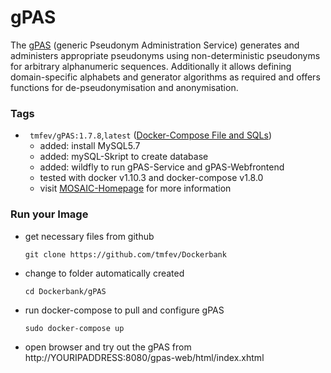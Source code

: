 # gPAS #
The [gPAS](https://mosaic-greifswald.de/werkzeuge-und-vorlagen/pseudonymverwaltung-gpas.html) (generic Pseudonym Administration Service) generates and administers appropriate pseudonyms using non-deterministic pseudonyms for arbitrary alphanumeric sequences. Additionally it allows defining domain-specific alphabets and generator algorithms as required and offers functions for de-pseudonymisation and anonymisation.

### Tags
* ` tmfev/gPAS:1.7.8`,`latest` ([Docker-Compose File and SQLs](https://github.com/tmfev/Dockerbank/tree/master/gPAS/1.7.8))
  - added: install MySQL5.7
  - added: mySQL-Skript to create database
  - added: wildfly to run gPAS-Service and gPAS-Webfrontend
  - tested with docker v1.10.3 and docker-compose v1.8.0
  - visit [MOSAIC-Homepage](https://mosaic-greifswald.de/werkzeuge-und-vorlagen/pseudonymverwaltung-gpas.html) for more information

### Run your Image
* get necessary files from github
  ```
  git clone https://github.com/tmfev/Dockerbank
  ```
* change to folder automatically created
  ```
  cd Dockerbank/gPAS
  ```
* run docker-compose to pull and configure gPAS
  ```
  sudo docker-compose up
  ```
* open browser and try out the gPAS from http://YOURIPADDRESS:8080/gpas-web/html/index.xhtml
